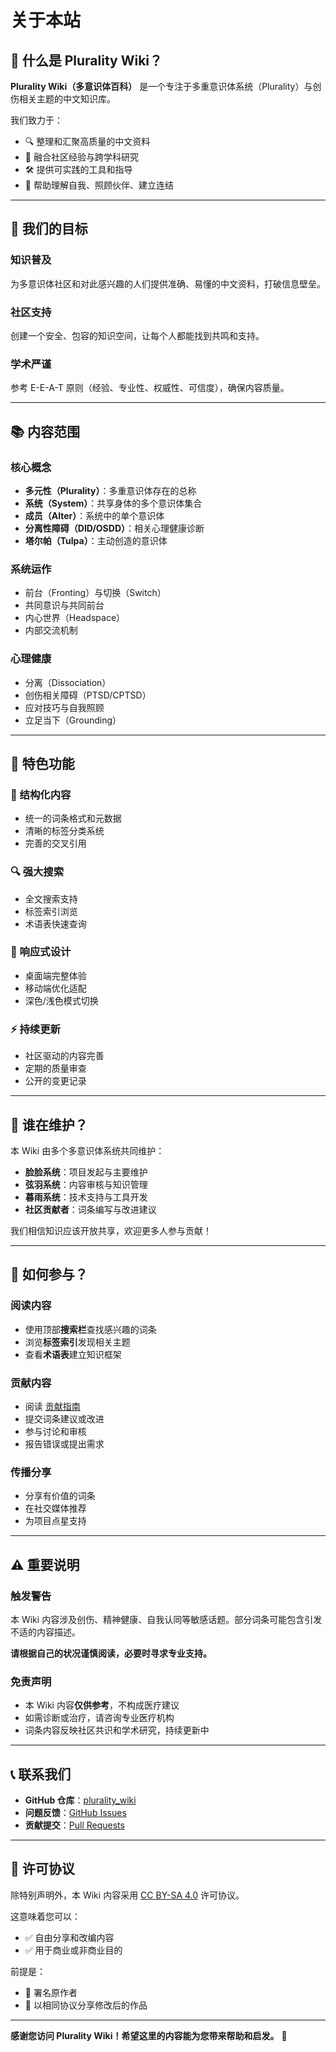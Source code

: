 # 关于本站

## 📖 什么是 Plurality Wiki？

**Plurality Wiki（多意识体百科）** 是一个专注于多重意识体系统（Plurality）与创伤相关主题的中文知识库。

我们致力于：

- 🔍 整理和汇聚高质量的中文资料
- 🤝 融合社区经验与跨学科研究
- 🛠️ 提供可实践的工具和指导
- 🌈 帮助理解自我、照顾伙伴、建立连结

---

## 🎯 我们的目标

### 知识普及

为多意识体社区和对此感兴趣的人们提供准确、易懂的中文资料，打破信息壁垒。

### 社区支持

创建一个安全、包容的知识空间，让每个人都能找到共鸣和支持。

### 学术严谨

参考 E-E-A-T 原则（经验、专业性、权威性、可信度），确保内容质量。

---

## 📚 内容范围

### 核心概念

- **多元性（Plurality）**：多重意识体存在的总称
- **系统（System）**：共享身体的多个意识体集合
- **成员（Alter）**：系统中的单个意识体
- **分离性障碍（DID/OSDD）**：相关心理健康诊断
- **塔尔帕（Tulpa）**：主动创造的意识体

### 系统运作

- 前台（Fronting）与切换（Switch）
- 共同意识与共同前台
- 内心世界（Headspace）
- 内部交流机制

### 心理健康

- 分离（Dissociation）
- 创伤相关障碍（PTSD/CPTSD）
- 应对技巧与自我照顾
- 立足当下（Grounding）

---

## 🌟 特色功能

### 📑 结构化内容

- 统一的词条格式和元数据
- 清晰的标签分类系统
- 完善的交叉引用

### 🔍 强大搜索

- 全文搜索支持
- 标签索引浏览
- 术语表快速查询

### 📱 响应式设计

- 桌面端完整体验
- 移动端优化适配
- 深色/浅色模式切换

### ⚡ 持续更新

- 社区驱动的内容完善
- 定期的质量审查
- 公开的变更记录

---

## 👥 谁在维护？

本 Wiki 由多个多意识体系统共同维护：

- **脸脸系统**：项目发起与主要维护
- **弦羽系统**：内容审核与知识管理
- **暮雨系统**：技术支持与工具开发
- **社区贡献者**：词条编写与改进建议

我们相信知识应该开放共享，欢迎更多人参与贡献！

---

## 🤝 如何参与？

### 阅读内容

- 使用顶部**搜索栏**查找感兴趣的词条
- 浏览**标签索引**发现相关主题
- 查看**术语表**建立知识框架

### 贡献内容

- 阅读 [贡献指南](CONTRIBUTING.md)
- 提交词条建议或改进
- 参与讨论和审核
- 报告错误或提出需求

### 传播分享

- 分享有价值的词条
- 在社交媒体推荐
- 为项目点星支持

---

## ⚠️ 重要说明

### 触发警告

本 Wiki 内容涉及创伤、精神健康、自我认同等敏感话题。部分词条可能包含引发不适的内容描述。

**请根据自己的状况谨慎阅读，必要时寻求专业支持。**

### 免责声明

- 本 Wiki 内容**仅供参考**，不构成医疗建议
- 如需诊断或治疗，请咨询专业医疗机构
- 词条内容反映社区共识和学术研究，持续更新中

---

## 📞 联系我们

- **GitHub 仓库**：[plurality_wiki](https://github.com/kuliantnt/plurality_wiki)
- **问题反馈**：[GitHub Issues](https://github.com/kuliantnt/plurality_wiki/issues)
- **贡献提交**：[Pull Requests](https://github.com/kuliantnt/plurality_wiki/pulls)

---

## 📄 许可协议

除特别声明外，本 Wiki 内容采用 [CC BY-SA 4.0](https://creativecommons.org/licenses/by-sa/4.0/) 许可协议。

这意味着您可以：

- ✅ 自由分享和改编内容
- ✅ 用于商业或非商业目的

前提是：

- 📝 署名原作者
- 🔄 以相同协议分享修改后的作品

---

**感谢您访问 Plurality Wiki！希望这里的内容能为您带来帮助和启发。** 💙
